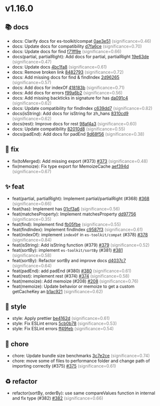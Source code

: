 # v1.16.0
## 📚 docs
- docs: Clarify docs for es-toolkit/compat [0ae3e51](https://github.com/toss/es-toolkit/commit/0ae3e5197755895eb41bc99f7761a00a491d93fc) <span style='color:grey;'>(significance=0.46)</span>
- docs: Update docs for compatibility [d7fa6ce](https://github.com/toss/es-toolkit/commit/d7fa6ceb50d31ba09a88c2cb3328585b8b328808) <span style='color:grey;'>(significance=0.70)</span>
- docs: Update docs for find [f71ff9e](https://github.com/toss/es-toolkit/commit/f71ff9e511ef98cf854abc28f16a0c6ae8f727b5) <span style='color:grey;'>(significance=0.66)</span>
- docs(partial, partialRight): Add docs for partial, partialRight [19e63de](https://github.com/toss/es-toolkit/commit/19e63dea7826abda9901e74bfcb334d813e3bc10) <span style='color:grey;'>(significance=0.47)</span>
- docs: Update docs [4bc1fa8](https://github.com/toss/es-toolkit/commit/4bc1fa8704fe77f02e2ed4e6fd6b7909d9c8737c) <span style='color:grey;'>(significance=0.61)</span>
- docs: Remove broken link [8482793](https://github.com/toss/es-toolkit/commit/8482793737e5dace17f3d74a25199c6b417be44f) <span style='color:grey;'>(significance=0.72)</span>
- docs: Add missing docs for find & findIndex [2d96265](https://github.com/toss/es-toolkit/commit/2d96265951562d80a3d148895519c4cdcb23bb1f) <span style='color:grey;'>(significance=0.57)</span>
- docs: Add docs for indexOf [418183b](https://github.com/toss/es-toolkit/commit/418183b0aa167aabaca95fa2221deac68fb728dd) <span style='color:grey;'>(significance=0.71)</span>
- docs: Add docs for errors [f99a6b2](https://github.com/toss/es-toolkit/commit/f99a6b26c3297647d0f3e8785c905620e72f6346) <span style='color:grey;'>(significance=0.56)</span>
- docs: Add missing backticks in signature for has [da091c4](https://github.com/toss/es-toolkit/commit/da091c49d8988ee0ec2544c7cc7f38c39419785b) <span style='color:grey;'>(significance=0.62)</span>
- docs: Update compatibility for findIndex [c639dd7](https://github.com/toss/es-toolkit/commit/c639dd7209977140cf184d281d1ebdf31fb734df) <span style='color:grey;'>(significance=0.82)</span>
- docs(isString): Add docs for isString for zh_hans [8310cd9](https://github.com/toss/es-toolkit/commit/8310cd9d5d0898b9cb53761c25fb6a7097d1ab5f) <span style='color:grey;'>(significance=0.62)</span>
- docs(rest): Improve docs for rest [98af4a3](https://github.com/toss/es-toolkit/commit/98af4a3a114c5e0db118db96ac352e3ad5b93341) <span style='color:grey;'>(significance=0.60)</span>
- docs: Update compatibility [82010d8](https://github.com/toss/es-toolkit/commit/82010d8cbba399f16429a7ad4989a5d3089ab12c) <span style='color:grey;'>(significance=0.55)</span>
- docs(padEnd): Add docs for padEnd [9d68f56](https://github.com/toss/es-toolkit/commit/9d68f5679d46689d612fefdea2d8e7b32b36d570) <span style='color:grey;'>(significance=0.38)</span>
## 🐛 fix
- fix(toMerged): Add missing export (#373) [#373](https://github.com/toss/es-toolkit/pull/373) <span style='color:grey;'>(significance=0.48)</span>
- fix(memoize): Fix type export for MemoizeCache [aef394d](https://github.com/toss/es-toolkit/commit/aef394d8c4b4a8eb71002dd8c2897f726cefc510) <span style='color:grey;'>(significance=0.67)</span>
## ✨ feat
- feat(partial, partialRight): Implement partial/partialRight (#368) [#368](https://github.com/toss/es-toolkit/pull/368) <span style='color:grey;'>(significance=0.66)</span>
- feat(has): Implement has [01cf3a6](https://github.com/toss/es-toolkit/commit/01cf3a6c9ab401cace7149b4ff9985397d7832a4) <span style='color:grey;'>(significance=0.56)</span>
- feat(matchesProperty): Implement matchesProperty [dd97756](https://github.com/toss/es-toolkit/commit/dd97756ffb98a4a2e5bef0201c4e514a19c81d5e) <span style='color:grey;'>(significance=0.35)</span>
- feat(find): Implement find [fb05fbe](https://github.com/toss/es-toolkit/commit/fb05fbe3551f4e475c56d6a05e72770fd8cbfab5) <span style='color:grey;'>(significance=0.55)</span>
- feat(findIndex): Implement findIndex [c9587f3](https://github.com/toss/es-toolkit/commit/c9587f38165773eff2999a090d85f7465839e22f) <span style='color:grey;'>(significance=0.61)</span>
- feat(indexOf): implement `indexOf` in `es-toolkit/compat` (#378) [#378](https://github.com/toss/es-toolkit/pull/378) <span style='color:grey;'>(significance=0.84)</span>
- feat(isString): Add isString function (#379) [#379](https://github.com/toss/es-toolkit/pull/379) <span style='color:grey;'>(significance=0.52)</span>
- feat(sortBy): implement `es-toolkit/sortBy` (#381) [#381](https://github.com/toss/es-toolkit/pull/381) <span style='color:grey;'>(significance=0.58)</span>
- feat(sortBy): Refactor sortBy and improve docs [d4037c7](https://github.com/toss/es-toolkit/commit/d4037c755c5498b0b646e3738eb96d7944295742) <span style='color:grey;'>(significance=0.64)</span>
- feat(padEnd): add padEnd (#380) [#380](https://github.com/toss/es-toolkit/pull/380) <span style='color:grey;'>(significance=0.61)</span>
- feat(rest): implement rest (#374) [#374](https://github.com/toss/es-toolkit/pull/374) <span style='color:grey;'>(significance=0.58)</span>
- feat(memoize): Add memoize (#208) [#208](https://github.com/toss/es-toolkit/pull/208) <span style='color:grey;'>(significance=0.76)</span>
- feat(memoize): Update behavior or memoize to get a custom getCacheKey an [b1ac921](https://github.com/toss/es-toolkit/commit/b1ac921779985f39169906606b0e1977d2c08294) <span style='color:grey;'>(significance=0.62)</span>
## 🎨 style
- style: Apply prettier [be4162d](https://github.com/toss/es-toolkit/commit/be4162dc19003c7accde6c051edc0f85e3b72d76) <span style='color:grey;'>(significance=0.61)</span>
- style: Fix ESLint errors [5cb0b78](https://github.com/toss/es-toolkit/commit/5cb0b78819bac7c729c9429e2ba4d9ceb4d6613d) <span style='color:grey;'>(significance=0.53)</span>
- style: Fix ESLint errors [ff49feb](https://github.com/toss/es-toolkit/commit/ff49feba5900f8e082f8a672ef9f0f1c6b1d7fb2) <span style='color:grey;'>(significance=0.54)</span>
## 🔧 chore
- chore: Update bundle size benchmarks [3c7e2ce](https://github.com/toss/es-toolkit/commit/3c7e2ce5dea05f550ff6dac9085ff6b9b16a1291) <span style='color:grey;'>(significance=0.74)</span>
- chore: move some of files to performance folder and change path of importing correctly (#375) [#375](https://github.com/toss/es-toolkit/pull/375) <span style='color:grey;'>(significance=0.61)</span>
## ♻️ refactor
- refactor(sortBy, orderBy): use same compareValues function in internal and fix type (#382) [#382](https://github.com/toss/es-toolkit/pull/382) <span style='color:grey;'>(significance=0.66)</span>

